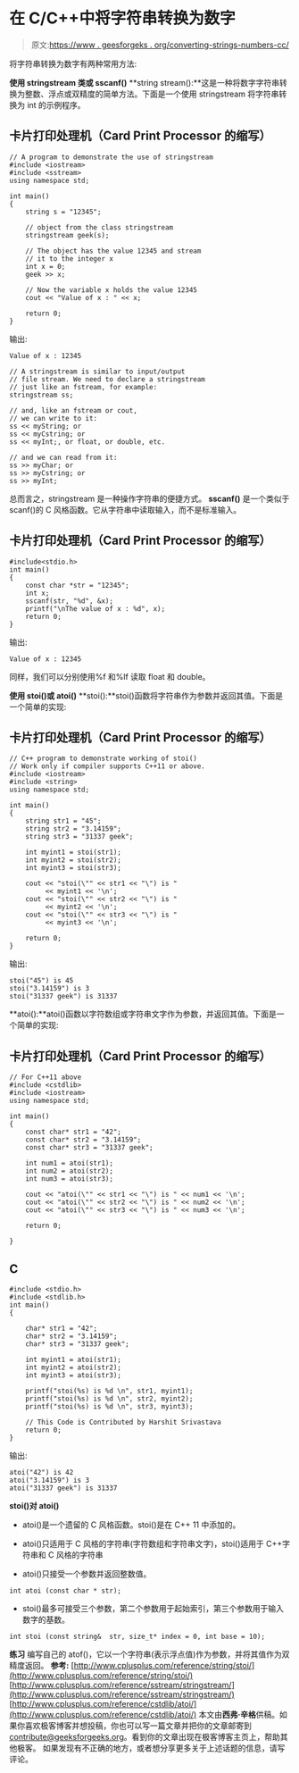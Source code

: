 # 在 C/C++中将字符串转换为数字

> 原文:[https://www . geesforgeks . org/converting-strings-numbers-cc/](https://www.geeksforgeeks.org/converting-strings-numbers-cc/)

将字符串转换为数字有两种常用方法:

**使用 stringstream 类或 sscanf()**
**string stream():**这是一种将数字字符串转换为整数、浮点或双精度的简单方法。下面是一个使用 stringstream 将字符串转换为 int 的示例程序。

## 卡片打印处理机（Card Print Processor 的缩写）

```
// A program to demonstrate the use of stringstream
#include <iostream>
#include <sstream>
using namespace std;

int main()
{
    string s = "12345";

    // object from the class stringstream
    stringstream geek(s);

    // The object has the value 12345 and stream
    // it to the integer x
    int x = 0;
    geek >> x;

    // Now the variable x holds the value 12345
    cout << "Value of x : " << x;

    return 0;
}
```

输出:

```
Value of x : 12345
```

```
// A stringstream is similar to input/output
// file stream. We need to declare a stringstream
// just like an fstream, for example: 
stringstream ss;

// and, like an fstream or cout, 
// we can write to it:
ss << myString; or 
ss << myCstring; or
ss << myInt;, or float, or double, etc.

// and we can read from it:
ss >> myChar; or
ss >> myCstring; or
ss >> myInt;  
```

总而言之，stringstream 是一种操作字符串的便捷方式。
**sscanf()** 是一个类似于 scanf()的 C 风格函数。它从字符串中读取输入，而不是标准输入。

## 卡片打印处理机（Card Print Processor 的缩写）

```
#include<stdio.h>
int main()
{
    const char *str = "12345";
    int x;
    sscanf(str, "%d", &x);
    printf("\nThe value of x : %d", x);
    return 0;
}
```

输出:

```
Value of x : 12345
```

同样，我们可以分别使用%f 和%lf 读取 float 和 double。

**使用 stoi()或 atoi()**
**stoi():**stoi()函数将字符串作为参数并返回其值。下面是一个简单的实现:

## 卡片打印处理机（Card Print Processor 的缩写）

```
// C++ program to demonstrate working of stoi()
// Work only if compiler supports C++11 or above.
#include <iostream>
#include <string>
using namespace std;

int main()
{
    string str1 = "45";
    string str2 = "3.14159";
    string str3 = "31337 geek";

    int myint1 = stoi(str1);
    int myint2 = stoi(str2);
    int myint3 = stoi(str3);

    cout << "stoi(\"" << str1 << "\") is "
         << myint1 << '\n';
    cout << "stoi(\"" << str2 << "\") is "
         << myint2 << '\n';
    cout << "stoi(\"" << str3 << "\") is "
         << myint3 << '\n';

    return 0;
}
```

输出:

```
stoi("45") is 45
stoi("3.14159") is 3
stoi("31337 geek") is 31337 
```

**atoi():**atoi()函数以字符数组或字符串文字作为参数，并返回其值。下面是一个简单的实现:

## 卡片打印处理机（Card Print Processor 的缩写）

```
// For C++11 above
#include <cstdlib>
#include <iostream>
using namespace std;

int main()
{
    const char* str1 = "42";
    const char* str2 = "3.14159";
    const char* str3 = "31337 geek";

    int num1 = atoi(str1);
    int num2 = atoi(str2);
    int num3 = atoi(str3);

    cout << "atoi(\"" << str1 << "\") is " << num1 << '\n';
    cout << "atoi(\"" << str2 << "\") is " << num2 << '\n';
    cout << "atoi(\"" << str3 << "\") is " << num3 << '\n';

    return 0;

}
```

## C

```
#include <stdio.h>
#include <stdlib.h>
int main()
{

    char* str1 = "42";
    char* str2 = "3.14159";
    char* str3 = "31337 geek";

    int myint1 = atoi(str1);
    int myint2 = atoi(str2);
    int myint3 = atoi(str3);

    printf("stoi(%s) is %d \n", str1, myint1);
    printf("stoi(%s) is %d \n", str2, myint2);
    printf("stoi(%s) is %d \n", str3, myint3);

    // This Code is Contributed by Harshit Srivastava
    return 0;
}
```

输出:

```
atoi("42") is 42
atoi("3.14159") is 3
atoi("31337 geek") is 31337 
```

**stoi()对 atoi()**

*   atoi()是一个遗留的 C 风格函数。stoi()是在 C++ 11 中添加的。

*   atoi()只适用于 C 风格的字符串(字符数组和字符串文字)，stoi()适用于 C++字符串和 C 风格的字符串
*   atoi()只接受一个参数并返回整数值。

```
int atoi (const char * str); 
```

*   stoi()最多可接受三个参数，第二个参数用于起始索引，第三个参数用于输入数字的基数。

```
int stoi (const string&  str, size_t* index = 0, int base = 10); 
```

**练习**
编写自己的 atof()，它以一个字符串(表示浮点值)作为参数，并将其值作为双精度返回。
**参考:**
[http://www.cplusplus.com/reference/string/stoi/](http://www.cplusplus.com/reference/string/stoi/)
[http://www.cplusplus.com/reference/sstream/stringstream/](http://www.cplusplus.com/reference/sstream/stringstream/)
[http://www.cplusplus.com/reference/cstdlib/atoi/](http://www.cplusplus.com/reference/cstdlib/atoi/)
本文由**西弗·辛格**供稿。如果你喜欢极客博客并想投稿，你也可以写一篇文章并把你的文章邮寄到 contribute@geeksforgeeks.org。看到你的文章出现在极客博客主页上，帮助其他极客。
如果发现有不正确的地方，或者想分享更多关于上述话题的信息，请写评论。